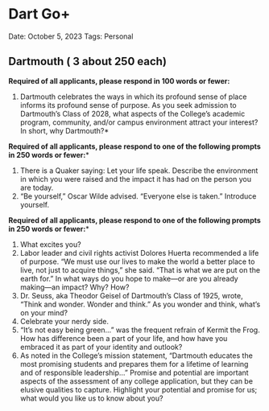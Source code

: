 # Dart Go+

Date: October 5, 2023
Tags: Personal

## Dartmouth ( 3 about 250 each)

**Required of all applicants, please respond in 100 words or fewer:**

1. Dartmouth celebrates the ways in which its profound sense of place informs its profound sense of purpose. As you seek admission to Dartmouth’s Class of 2028, what aspects of the College’s academic program, community, and/or campus environment attract your interest? In short, why Dartmouth?*

**Required of all applicants, please respond to one of the following prompts in 250 words or fewer:***

1. There is a Quaker saying: Let your life speak. Describe the environment in which you were raised and the impact it has had on the person you are today.
2. “Be yourself,” Oscar Wilde advised. “Everyone else is taken.” Introduce yourself.

**Required of all applicants, please respond to one of the following prompts in 250 words or fewer:***

1. What excites you?
2. Labor leader and civil rights activist Dolores Huerta recommended a life of purpose. “We must use our lives to make the world a better place to live, not just to acquire things,” she said. “That is what we are put on the earth for.” In what ways do you hope to make—or are you already making—an impact? Why? How?
3. Dr. Seuss, aka Theodor Geisel of Dartmouth’s Class of 1925, wrote, “Think and wonder. Wonder and think.” As you wonder and think, what’s on your mind?
4. Celebrate your nerdy side.
5. “It’s not easy being green…” was the frequent refrain of Kermit the Frog. How has difference been a part of your life, and how have you embraced it as part of your identity and outlook?
6. As noted in the College’s mission statement, “Dartmouth educates the most promising students and prepares them for a lifetime of learning and of responsible leadership…” Promise and potential are important aspects of the assessment of any college application, but they can be elusive qualities to capture. Highlight your potential and promise for us; what would you like us to know about you?